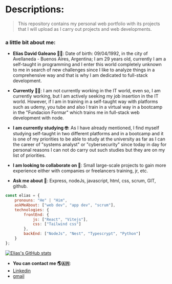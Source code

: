 # Descriptions:

>This repository contains my personal web portfolio with its projects that I will upload as I carry out projects and web developments.

### a little bit about me:

- **Elías David Galeano 👨‍💻**: Date of birth: 09/04/1992, in the city of Avellaneda - Buenos Aires, Argentina; I am 29 years old, currently I am a self-taught in programming and I enter this world completely unknown to me in search of new challenges since I like to analyze things in a comprehensive way and that is why I am dedicated to full-stack development.

- **Currently 👷‍♀️**: I am not currently working in the IT world, even so, I am currently working, but I am actively seeking my job insertion in the IT world. However, if I am in training in a self-taught way with platforms such as udemy, you tube and also I train in a virtual way in a bootcamp in the "Fundacion Formar" which trains me in full-stack web development with node.

- **I am currently studying 🤓**: As I have already mentioned, I find myself studying self-taught in two different platforms and in a bootcamp and it is one of my priorities to be able to study at the university as far as I can the career of "systems analyst" or "cybersecurity" since today in day for personal reasons I can not do carry out such studies but they are on my list of priorities.

- **I am looking to collaborate on 👯**: Small large-scale projects to gain more experience either with companies or freelancers training, jr, etc.

- **Ask me about 💬**: Express, nodeJs, javascript, html, css, scrum, GIT, github.

```javascript
const elias = {
    pronouns: "He" | "Him",
    askMeAbout: ["web dev", "app dev", "scrum"],
    technologies: {
        frontEnd: {
            js: ["React", "Vitejs"],
            css: ["Tailwind css"]
        },
        backEnd: ["NodeJs", "Nest", "Typescrypt", "Python"]
    }
};
```

[![Elias's GitHub stats](https://github-readme-stats.vercel.app/api?username=galeanoelias)](https://github.com/galeanoelias/github-readme-stats)

- **You can contact me 🌎🇦🇷**:
- [Linkedin](https://www.linkedin.com/in/elias-david-galeano)
- [gmail](galeanoeliasdavid@gmail.com)

